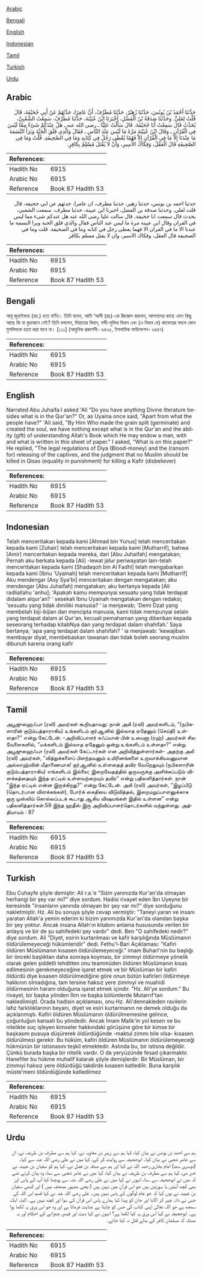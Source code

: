 [Arabic](#arabic)

[Bengali](#bengali)

[English](#english)

[Indonesian](#indonesian)

[Tamil](#tamil)

[Turkish](#turkish)

[Urdu](#urdu)

## Arabic


<div dir="rtl" lang="ar" style={{fontSize:'larger',backgroundColor:'#f8f9fa',padding:20}}>
حَدَّثَنَا أَحْمَدُ بْنُ يُونُسَ، حَدَّثَنَا زُهَيْرٌ، حَدَّثَنَا مُطَرِّفٌ، أَنَّ عَامِرًا، حَدَّثَهُمْ عَنْ أَبِي جُحَيْفَةَ، قَالَ قُلْتُ لِعَلِيٍّ‏.‏ وَحَدَّثَنَا صَدَقَةُ بْنُ الْفَضْلِ، أَخْبَرَنَا ابْنُ عُيَيْنَةَ، حَدَّثَنَا مُطَرِّفٌ، سَمِعْتُ الشَّعْبِيَّ، يُحَدِّثُ قَالَ سَمِعْتُ أَبَا جُحَيْفَةَ، قَالَ سَأَلْتُ عَلِيًّا ـ رضى الله عنه ـ هَلْ عِنْدَكُمْ شَىْءٌ مِمَّا لَيْسَ فِي الْقُرْآنِ ـ وَقَالَ ابْنُ عُيَيْنَةَ مَرَّةً مَا لَيْسَ عِنْدَ النَّاسِ ـ فَقَالَ وَالَّذِي فَلَقَ الْحَبَّةَ وَبَرَأَ النَّسَمَةَ مَا عِنْدَنَا إِلاَّ مَا فِي الْقُرْآنِ إِلاَّ فَهْمًا يُعْطَى رَجُلٌ فِي كِتَابِهِ وَمَا فِي الصَّحِيفَةِ‏.‏ قُلْتُ وَمَا فِي الصَّحِيفَةِ قَالَ الْعَقْلُ، وَفِكَاكُ الأَسِيرِ، وَأَنْ لاَ يُقْتَلَ مُسْلِمٌ بِكَافِرٍ‏.‏
</div>
<div style={{backgroundColor:'#f8f9fa',padding:20, marginBottom: 10}}><table> <thead> <tr> <th>References:</th> <th></th> </tr> </thead> <tbody><tr><td>Hadith No</td><td>6915</td></tr><tr><td>Arabic No</td><td>6915</td></tr><tr><td>Reference</td><td>Book 87 Hadith 53</td></tr></tbody></table></div>


<div dir="rtl" lang="ar" style={{fontSize:'larger',backgroundColor:'#f8f9fa',padding:20}}>
حدثنا احمد بن يونس، حدثنا زهير، حدثنا مطرف، ان عامرا، حدثهم عن ابي جحيفة، قال قلت لعلي. وحدثنا صدقة بن الفضل، اخبرنا ابن عيينة، حدثنا مطرف، سمعت الشعبي، يحدث قال سمعت ابا جحيفة، قال سالت عليا رضى الله عنه هل عندكم شىء مما ليس في القران وقال ابن عيينة مرة ما ليس عند الناس فقال والذي فلق الحبة وبرا النسمة ما عندنا الا ما في القران الا فهما يعطى رجل في كتابه وما في الصحيفة. قلت وما في الصحيفة قال العقل، وفكاك الاسير، وان لا يقتل مسلم بكافر
</div>
<div style={{backgroundColor:'#f8f9fa',padding:20, marginBottom: 10}}><table> <thead> <tr> <th>References:</th> <th></th> </tr> </thead> <tbody><tr><td>Hadith No</td><td>6915</td></tr><tr><td>Arabic No</td><td>6915</td></tr><tr><td>Reference</td><td>Book 87 Hadith 53</td></tr></tbody></table></div>

## Bengali


<div dir="ltr" lang="bn" style={{fontSize:'larger',backgroundColor:'#f8f9fa',padding:20}}>
আবূ জুহাইফাহ (রহ.) হতে বর্ণিত। তিনি বলেন, আমি ‘আলী (রাঃ)-কে জিজ্ঞেস করলাম, আপনাদের কাছে এমন কিছু আছে কি যা কুরআনে নেই? তিনি বললেন, দিয়াতের বিধান, বন্দী-মুক্তির বিধান এবং (এ বিধান যে) কাফেরের বদলে কোন মুসলিমকে হত্যা করা যাবে না। [১১১] (আধুনিক প্রকাশনী- ৬৪৩৫, ইসলামিক ফাউন্ডেশন- ৬৪৪৭)
</div>
<div style={{backgroundColor:'#f8f9fa',padding:20, marginBottom: 10}}><table> <thead> <tr> <th>References:</th> <th></th> </tr> </thead> <tbody><tr><td>Hadith No</td><td>6915</td></tr><tr><td>Arabic No</td><td>6915</td></tr><tr><td>Reference</td><td>Book 87 Hadith 53</td></tr></tbody></table></div>

## English


<div dir="ltr" lang="en" style={{fontSize:'larger',backgroundColor:'#f8f9fa',padding:20}}>
Narrated Abu Juhaifa:I asked 'Ali "Do you have anything Divine literature besides what is in the Qur'an?" Or, as Uyaina once said, "Apart from what the people have?" 'Ali said, "By Him Who made the grain split (germinate) and created the soul, we have nothing except what is in the Qur'an and the ability (gift) of understanding Allah's Book which He may endow a man, with and what is written in this sheet of paper." I asked, "What is on this paper?" He replied, "The legal regulations of Diya (Blood-money) and the (ransom for) releasing of the captives, and the judgment that no Muslim should be killed in Qisas (equality in punishment) for killing a Kafir (disbeliever)
</div>
<div style={{backgroundColor:'#f8f9fa',padding:20, marginBottom: 10}}><table> <thead> <tr> <th>References:</th> <th></th> </tr> </thead> <tbody><tr><td>Hadith No</td><td>6915</td></tr><tr><td>Arabic No</td><td>6915</td></tr><tr><td>Reference</td><td>Book 87 Hadith 53</td></tr></tbody></table></div>

## Indonesian


<div dir="ltr" lang="id" style={{fontSize:'larger',backgroundColor:'#f8f9fa',padding:20}}>
Telah menceritakan kepada kami [Ahmad bin Yunus] telah menceritakan kepada kami [Zuhair] telah menceritakan kepada kami [Mutharrif], bahwa [Amir] menceritakan kepada mereka, dari [Abu Juhaifah] mengatakan; Pernah aku berkata kepada [Ali] -lewat jalur periwayatan lain-telah menceritakan kepada kami [Shadaqoh bin Al Fadhl] telah mengabarkan kepada kami [Ibnu 'Uyainah] telah menceritakan kepada kami [Mutharrif] Aku mendengar [Asy Sya'bi] menceritakan dengan mengatakan; aku mendengar [Abu Juhaifah] mengatakan; aku bertanya kepada [Ali radliallahu 'anhu]; 'Apakah kamu mempunyai sesuatu yang tidak terdapat didalam alqur'an? ' sesekali Ibnu Uyainah mengatakan dengan redaksi; 'sesuatu yang tidak dimiliki manusia? ' ia menjawab; 'Demi Dzat yang membelah biji-bijian dan mencipta manusia, kami tidak mempunyai selain yang terdapat dalam al Qur'an, kecuali pemahaman yang diberikan kepada seseorang terhadap kitabNya dan yang terdapat dalam shahifah.' Saya bertanya; 'apa yang terdapat dalam shahifah? ' ia menjawab: 'kewajiban membayar diyat, membebaskan tawanan dan tidak boleh seorang muslim dibunuh karena orang kafir
</div>
<div style={{backgroundColor:'#f8f9fa',padding:20, marginBottom: 10}}><table> <thead> <tr> <th>References:</th> <th></th> </tr> </thead> <tbody><tr><td>Hadith No</td><td>6915</td></tr><tr><td>Arabic No</td><td>6915</td></tr><tr><td>Reference</td><td>Book 87 Hadith 53</td></tr></tbody></table></div>

## Tamil


<div dir="ltr" lang="ta" style={{fontSize:'larger',backgroundColor:'#f8f9fa',padding:20}}>
அபூஜுஹைஃபா (ரலி) அவர்கள் கூறியதாவது: நான் அலீ (ரலி) அவர்களிடம், “(நபிகளாரின் குடும்பத்தாராகிய) உங்களிடம் குர்ஆனில் இல்லாத ஏதேனும் (செய்தி) உள்ளதா?” என்று கேட்டேன். -அறிவிப்பாளர் சுஃப்யான் பின் உயைனா (ரஹ்) அவர்கள் சில வேளைகளில், “மக்களிடம் இல்லாத ஏதேனும் ஒன்று உங்களிடம் உள்ளதா?” என்று அபூஜுஹைஃபா (ரலி) அவர்கள் கேட்டார்கள் என அறிவித்துள்ளார்கள்- அதற்கு அலீ (ரலி) அவர்கள், “வித்துக்களைப் பிளந்தவனும் உயிரினங்களை உருவாக்கியவனுமான அல்லாஹ்வின் மீதாணையாக! குர்ஆனில் உள்ளதைத் தவிர வேறெதுவும் (நபிகளாரின் குடும்பத்தாராகிய) எங்களிடம் இல்லை; இறைவேதத்தில் ஒருவருக்கு அளிக்கப்படும் விளக்கத்தையும் இந்த ஏட்டில் உள்ளவற்றையும் தவிர” என்று பதிலளித்தார்கள். நான் “இந்த ஏட்டில் என்ன இருக்கிறது?” என்று கேட்டேன். அலீ (ரலி) அவர்கள், “இழப்பீடு (தொடர்பான விளக்கங்கள்), போர்க் கைதியை விடுவித்தல், இறைமறுப்பாளனுக்காக ஒரு முஸ்லிம் கொல்லப்படக் கூடாது ஆகிய விஷயங்கள் இதில் உள்ளன” என்று பதிலளித்தார்கள்.59 இந்த ஹதீஸ் இரு அறிவிப்பாளர்தொடர்களில் வந்துள்ளது. அத்தியாயம் : 87
</div>
<div style={{backgroundColor:'#f8f9fa',padding:20, marginBottom: 10}}><table> <thead> <tr> <th>References:</th> <th></th> </tr> </thead> <tbody><tr><td>Hadith No</td><td>6915</td></tr><tr><td>Arabic No</td><td>6915</td></tr><tr><td>Reference</td><td>Book 87 Hadith 53</td></tr></tbody></table></div>

## Turkish


<div dir="ltr" lang="tr" style={{fontSize:'larger',backgroundColor:'#f8f9fa',padding:20}}>
Ebu Cuhayfe şöyle demiştir: Ali r.a.'e "Sizin yanınızda Kur'an'da olmayan herhangi bir şey var mı?" diye sordum. Hadisi rivayet eden İbn Uyeyne bir keresinde "insanların yanında olmayan bir şey var mı?" diye sorduğunu nakletmiştir. Hz. Ali bu soruya şöyle cevap vermiştir: "Taneyi yaran ve insanı yaratan Allah'a yemin ederim ki bizim yanımızda Kur'an'da olandan başka bir şey yoktur. Ancak insana Allah'ın kitabını anlama hususunda verilen bir anlayış ve bir de şu sahifedeki şey vardır" dedi. Ben "O sahifedeki nedir?" diye sordum. Ali "Diyet, esirin kurtarılması ve kafir karşılığında Müslümanın öldürülemeyeceği hükümleridir" dedi. Fethu'l-Bari Açıklaması: "Kafiri öldüren Müslümanın kısasen öldürülemeyeceği." imam Buharl'nin bu başlığı bir önceki başlıktan daha sonraya koyması, bir zimmıyi öldürmeye yönelik olarak gelen şiddetli tehditten onu teammüden öldüren Müslümanın kısas edilmesinin gerekmeyeceğine işaret etmek ve bir Müslüman bir kafiri öldürdü diye kısasen öldürülmediğine göre onun bütün kafirleri öldürmeye hakkının olmadığına, tam tersine haksız yere zimmıyi ve muahidi öldürmesinin haram olduğuna işaret etmek içindir. "Hz. Ali'ye sordum." Bu rivayet, bir başka yönden İlim ve başka bölümlerde Mutarrıf'tan naklediimiştİ. Orada hadisin açıklaması, onu Hz. Ali'dennakleden ravilerin lafız farklılıklarının beyanı, diyet ve esiri kurtarmanın ne demek olduğu da açıklanmıştı. Kafiri öldüren Müslümanın öldürülmemesine gelince, çoğunluğun kanaati bu yöndedir. Ancak İmam Malik'in yol kesen ve bu nitelikte suç işleyen kimseler hakkındaki görüşüne göre bir kimse bir başkasını pusuya düşürerek öldürdüğünde -maktul zimmı bile olsa- kısasen öldürülmesi gerekir. Bu hüküm, kafiri öldüren Müslümanın öldürülemeyeceği hükmünün bir istisnasını teşkil etmektedir. Aslında bu, bir istisna değildir. Çünkü burada başka bir nitelik vardır. O da yeryüzünde fesad çıkarmaktır. Hanefiler bu hükme muhalif kalarak şöyle demişlerdir: Bir Müslüman, bir zimmıyi haksız yere öldürdüğü takdirde kısasen katledilir. Buna karşılık müste'meni öldürdüğünde katledilmez
</div>
<div style={{backgroundColor:'#f8f9fa',padding:20, marginBottom: 10}}><table> <thead> <tr> <th>References:</th> <th></th> </tr> </thead> <tbody><tr><td>Hadith No</td><td>6915</td></tr><tr><td>Arabic No</td><td>6915</td></tr><tr><td>Reference</td><td>Book 87 Hadith 53</td></tr></tbody></table></div>

## Urdu


<div dir="rtl" lang="ur" style={{fontSize:'larger',backgroundColor:'#f8f9fa',padding:20}}>
ہم سے احمد بن یونس نے بیان کیا، کہا ہم سے زہیر بن معاویہ نے، کہا ہم سے مطرف بن طریف نے، ان سے عامر شعبی نے بیان کیا۔ ابوجحیفہ سے روایت کر کے، کہا میں نے علی رضی اللہ عنہ سے کہا۔ (دوسری سند) امام بخاری رحمہ اللہ نے کہا اور ہم سے صدقہ بن فضل نے، کہا ہم کو سفیان بن عیینہ نے خبر دی، کہا ہم سے مطرف بن طریف نے بیان کیا، کہا میں نے عامر شعبی سے سنا، وہ بیان کرتے تھے کہ میں نے ابوجحیفہ سے سنا، انہوں نے کہا میں نے علی رضی اللہ عنہ سے پوچھا کیا آپ کے پاس اور بھی کچھ آیتیں یا سورتیں ہیں جو اس قرآن میں نہیں ہیں ( یعنی مشہور مصحف میں ) اور کبھی سفیان بن عیینہ نے یوں کہا کہ جو عام لوگوں کے پاس نہیں ہیں۔ علی رضی اللہ عنہ نے کہا قسم اس اللہ کی جس نے دانہ چیر کر اگایا اور جان کو پیدا کیا ہمارے پاس اس قرآن کے سوا اور کچھ نہیں ہے۔ البتہ ایک سمجھ ہے جو اللہ تعالیٰ اپنی کتاب کی جس کو چاہتا ہے عنایت فرماتا ہے اور وہ جو اس ورق پہ لکھا ہوا ہے۔ ابوجحیفہ نے کہا اس ورق پہ کیا لکھا ہے؟ انہوں نے کہا دیت اور قیدی چھڑانے کے احکام اور یہ مسئلہ کہ مسلمان کافر کے بدلے قتل نہ کیا جائے۔
</div>
<div style={{backgroundColor:'#f8f9fa',padding:20, marginBottom: 10}}><table> <thead> <tr> <th>References:</th> <th></th> </tr> </thead> <tbody><tr><td>Hadith No</td><td>6915</td></tr><tr><td>Arabic No</td><td>6915</td></tr><tr><td>Reference</td><td>Book 87 Hadith 53</td></tr></tbody></table></div>